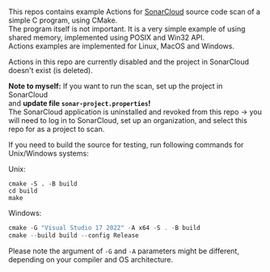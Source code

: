 This repos contains example Actions for [SonarCloud](https://www.sonarsource.com/products/sonarcloud/)
source code scan of a simple C program, using CMake.  
The program itself is not important. It is a very simple example of using shared memory,
implemented using POSIX and Win32 API.  
Actions examples are implemented for Linux, MacOS and Windows.

Actions in this repo are currently disabled and the project in SonarCloud doesn't exist (is deleted).

**Note to myself:** If you want to run the scan, set up the project in SonarCloud  
and **update file `sonar-project.properties`!**  
The SonarCloud application is uninstalled and revoked from this repo -> you will need to log in to SonarCloud,
set up an organization, and select this repo for as a project to scan.

If you need to build the source for testing, run following commands for Unix/Windows systems:

Unix:
```shell
cmake -S . -B build
cd build
make
```

Windows:
```powershell
cmake -G "Visual Studio 17 2022" -A x64 -S . -B build
cmake --build build --config Release
```
Please note the argument of `-G` and `-A` parameters might be different, depending on your compiler and OS architecture.
